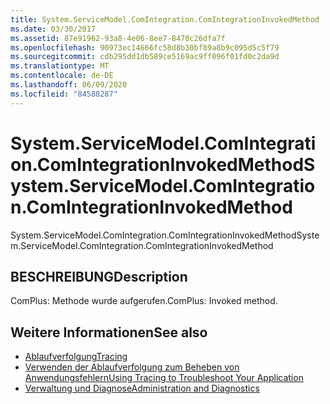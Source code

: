 ```yaml
---
title: System.ServiceModel.ComIntegration.ComIntegrationInvokedMethod
ms.date: 03/30/2017
ms.assetid: 87e91962-93a8-4e06-8ee7-8470c26dfa7f
ms.openlocfilehash: 90973ec14666fc58d8b30bf89a8b9c095d5c5f79
ms.sourcegitcommit: cdb295dd1db589ce5169ac9ff096f01fd0c2da9d
ms.translationtype: MT
ms.contentlocale: de-DE
ms.lasthandoff: 06/09/2020
ms.locfileid: "84588287"
---
```

# <a name="systemservicemodelcomintegrationcomintegrationinvokedmethod"></a><span data-ttu-id="eebc5-102">System.ServiceModel.ComIntegration.ComIntegrationInvokedMethod</span><span class="sxs-lookup"><span data-stu-id="eebc5-102">System.ServiceModel.ComIntegration.ComIntegrationInvokedMethod</span></span>
<span data-ttu-id="eebc5-103">System.ServiceModel.ComIntegration.ComIntegrationInvokedMethod</span><span class="sxs-lookup"><span data-stu-id="eebc5-103">System.ServiceModel.ComIntegration.ComIntegrationInvokedMethod</span></span>  
  
## <a name="description"></a><span data-ttu-id="eebc5-104">BESCHREIBUNG</span><span class="sxs-lookup"><span data-stu-id="eebc5-104">Description</span></span>  
 <span data-ttu-id="eebc5-105">ComPlus: Methode wurde aufgerufen.</span><span class="sxs-lookup"><span data-stu-id="eebc5-105">ComPlus: Invoked method.</span></span>  
  
## <a name="see-also"></a><span data-ttu-id="eebc5-106">Weitere Informationen</span><span class="sxs-lookup"><span data-stu-id="eebc5-106">See also</span></span>

- [<span data-ttu-id="eebc5-107">Ablaufverfolgung</span><span class="sxs-lookup"><span data-stu-id="eebc5-107">Tracing</span></span>](index.md)
- [<span data-ttu-id="eebc5-108">Verwenden der Ablaufverfolgung zum Beheben von Anwendungsfehlern</span><span class="sxs-lookup"><span data-stu-id="eebc5-108">Using Tracing to Troubleshoot Your Application</span></span>](using-tracing-to-troubleshoot-your-application.md)
- [<span data-ttu-id="eebc5-109">Verwaltung und Diagnose</span><span class="sxs-lookup"><span data-stu-id="eebc5-109">Administration and Diagnostics</span></span>](../index.md)
